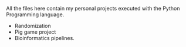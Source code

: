 All the files here contain my personal projects executed with the Python Programming language.
* Randomization
* Pig game project
* Bioinformatics pipelines.